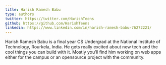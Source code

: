 ```yaml
---
title: Harish Ramesh Babu
type: authors
twitter: https://twitter.com/HarishTeens
github: https://github.com/HarishTeens
linkedin: https://www.linkedin.com/in/harish-ramesh-babu-76272221/
---
```

Harish Ramesh Babu is a final year CS Undergrad at the National Institute of Technology, Rourkela, India. He gets really excited about new tech and the cool things you can build with it. Mostly you’ll find him working on web apps either for the campus or an opensource project with the community.
